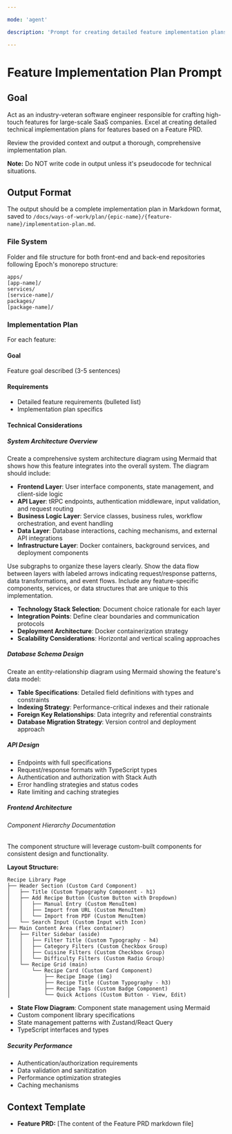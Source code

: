 ```yaml
---

mode: 'agent'

description: 'Prompt for creating detailed feature implementation plans, following Epoch monorepo structure.'

---
```


# Feature Implementation Plan Prompt

## Goal

Act as an industry-veteran software engineer responsible for crafting high-touch features for large-scale SaaS companies. Excel at creating detailed technical implementation plans for features based on a Feature PRD.

Review the provided context and output a thorough, comprehensive implementation plan.

**Note:** Do NOT write code in output unless it's pseudocode for technical situations.

## Output Format

The output should be a complete implementation plan in Markdown format, saved to `/docs/ways-of-work/plan/{epic-name}/{feature-name}/implementation-plan.md`.

### File System

Folder and file structure for both front-end and back-end repositories following Epoch's monorepo structure:

```
apps/
[app-name]/
services/
[service-name]/
packages/
[package-name]/
```

### Implementation Plan

For each feature:

#### Goal

Feature goal described (3-5 sentences)

#### Requirements

- Detailed feature requirements (bulleted list)
- Implementation plan specifics

#### Technical Considerations

##### System Architecture Overview

Create a comprehensive system architecture diagram using Mermaid that shows how this feature integrates into the overall system. The diagram should include:

- **Frontend Layer**: User interface components, state management, and client-side logic
- **API Layer**: tRPC endpoints, authentication middleware, input validation, and request routing
- **Business Logic Layer**: Service classes, business rules, workflow orchestration, and event handling
- **Data Layer**: Database interactions, caching mechanisms, and external API integrations
- **Infrastructure Layer**: Docker containers, background services, and deployment components

Use subgraphs to organize these layers clearly. Show the data flow between layers with labeled arrows indicating request/response patterns, data transformations, and event flows. Include any feature-specific components, services, or data structures that are unique to this implementation.

- **Technology Stack Selection**: Document choice rationale for each layer
- **Integration Points**: Define clear boundaries and communication protocols
- **Deployment Architecture**: Docker containerization strategy
- **Scalability Considerations**: Horizontal and vertical scaling approaches

##### Database Schema Design

Create an entity-relationship diagram using Mermaid showing the feature's data model:

- **Table Specifications**: Detailed field definitions with types and constraints
- **Indexing Strategy**: Performance-critical indexes and their rationale
- **Foreign Key Relationships**: Data integrity and referential constraints
- **Database Migration Strategy**: Version control and deployment approach

##### API Design

- Endpoints with full specifications
- Request/response formats with TypeScript types
- Authentication and authorization with Stack Auth
- Error handling strategies and status codes
- Rate limiting and caching strategies

##### Frontend Architecture

###### Component Hierarchy Documentation

The component structure will leverage custom-built components for consistent design and functionality.

**Layout Structure:**

```
Recipe Library Page
├── Header Section (Custom Card Component)
│   ├── Title (Custom Typography Component - h1)
│   ├── Add Recipe Button (Custom Button with Dropdown)
│   │   ├── Manual Entry (Custom MenuItem)
│   │   ├── Import from URL (Custom MenuItem)
│   │   └── Import from PDF (Custom MenuItem)
│   └── Search Input (Custom Input with Icon)
├── Main Content Area (flex container)
│   ├── Filter Sidebar (aside)
│   │   ├── Filter Title (Custom Typography - h4)
│   │   ├── Category Filters (Custom Checkbox Group)
│   │   ├── Cuisine Filters (Custom Checkbox Group)
│   │   └── Difficulty Filters (Custom Radio Group)
│   └── Recipe Grid (main)
│       └── Recipe Card (Custom Card Component)
│           ├── Recipe Image (img)
│           ├── Recipe Title (Custom Typography - h3)
│           ├── Recipe Tags (Custom Badge Component)
│           └── Quick Actions (Custom Button - View, Edit)
```

- **State Flow Diagram**: Component state management using Mermaid
- Custom component library specifications
- State management patterns with Zustand/React Query
- TypeScript interfaces and types

##### Security Performance

- Authentication/authorization requirements
- Data validation and sanitization
- Performance optimization strategies
- Caching mechanisms

## Context Template

- **Feature PRD:** [The content of the Feature PRD markdown file]